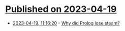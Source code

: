# [Published on 2023-04-19](index.md)

* [2023-04-19, 11:16:20](https://lobste.rs/s/qu379e/why_did_prolog_lose_steam) - [Why did Prolog lose steam?](https://www.kmjn.org/notes/prolog_lost_steam.html)
